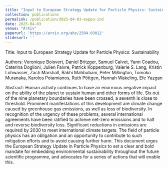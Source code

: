 ```yaml
---
title: "Input to European Strategy Update for Particle Physics: Sustainability"
collection: publications
permalink: /publication/2025-04-03-esppu-ind
date: 2025-04-03
venue: "ArXiv"
paperurl: 'https://arxiv.org/abs/2504.03012'
slidesurl: ''
---
```


Title: Input to European Strategy Update for Particle Physics: Sustainability

Authors: Veronique Boisvert, Daniel Britzger, Samuel Calvet, Yann Coadou, Caterina Doglioni, Julien Faivre, Patrick Koppenburg, Valerie S. Lang, Kristin Lohwasser, Zach Marshall, Rakhi Mahbubani, Peter Millington, Tomoko Muranaka, Karolos Potamianos, Ruth Pöttgen, Hannah Wakeling, Efe Yazgan

Abstract: Human activity continues to have an enormous negative impact on the ability of the planet to sustain human and other forms of life. Six out of the nine planetary boundaries have been crossed, a seventh is close to threshold. Prominent manifestations of this development are climate change caused by greenhouse gas emissions, as well as loss of biodiversity. In recognition of the urgency of these problems, several international agreements have been ratified to achieve net-zero emissions and to halt and reverse biodiversity loss. Significant reductions in emissions are required by 2030 to meet international climate targets. The field of particle physics has an obligation and an opportunity to contribute to such mitigation efforts and to avoid causing further harm. This document urges the European Strategy Update in Particle Physics to set a clear and bold mandate for embedding environmental sustainability throughout the future scientific programme, and advocates for a series of actions that will enable this.
